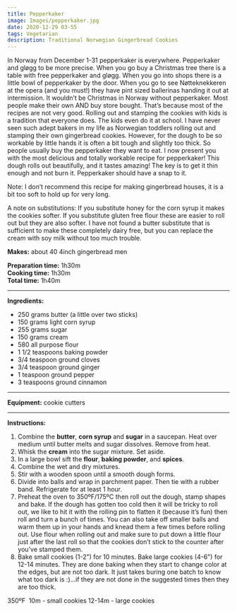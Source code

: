 ```yaml
---
title: Pepperkaker
image: Images/pepperkaker.jpg
date: 2020-12-29 03-55
tags: Vegetarian
description: Traditional Norwegian Gingerbread Cookies
---
```

In Norway from December 1-31 pepperkaker is everywhere. Pepperkaker and gløgg to be more precise. When you go buy a Christmas tree there is a table with free pepperkaker and gløgg. When you go into shops there is a little bowl of pepperkaker by the door. When you go to see Nøtteknekkeren at the opera (and you must!) they have pint sized ballerinas handing it out at intermission. It wouldn’t be Christmas in Norway without pepperkaker. Most people make their own AND buy store bought. That’s because most of the recipes are not very good. Rolling out and stamping the cookies with kids is a tradition that everyone does. The kids even do it at school. I have never seen such adept bakers in my life as Norwegian toddlers rolling out and stamping their own gingerbread cookies. However, for the dough to be so workable by little hands it is often a bit tough and slightly too thick. So people usually buy the pepperkaker they want to eat. I now present you with the most delicious and totally workable recipe for pepperkaker! This dough rolls out beautifully, and it tastes amazing! The key is to get it thin enough and not burn it. Pepperkaker should have a snap to it.

Note: I don’t recommend this recipe for making gingerbread houses, it is a bit too soft to hold up for very long. 

A note on substitutions: If you substitute honey for the corn syrup it makes the cookies softer. If you substitute gluten free flour these are easier to roll out but they are also softer. I have not found a butter substitute that is sufficient to make these completely dairy free, but you can replace the cream with soy milk without too much trouble.


**Makes:** about 40 4inch gingerbread men

**Preparation time:** 1h30m  
**Cooking time:** 1h30m  
**Total time:** 1h40m

---

**Ingredients:**

- 250 grams butter (a little over two sticks)
- 150 grams light corn syrup
- 255 grams sugar
- 150 grams cream
- 580 all purpose flour
- 1 1/2 teaspoons baking powder
- 3/4 teaspoon ground cloves
- 3/4 teaspoon ground ginger
- 1 teaspoon ground pepper
- 3 teaspoons ground cinnamon


---

**Equipment:** cookie cutters

---

**Instructions:**

1. Combine the **butter**, **corn syrup** and **sugar** in a saucepan. Heat over medium until butter melts and sugar dissolves. Remove from heat.
1. Whisk the **cream** into the sugar mixture. Set aside.
1. In a large bowl sift the **flour**, **baking powder**, and **spices**.
1. Combine the wet and dry mixtures.
1. Stir with a wooden spoon until a smooth dough forms. 
1. Divide into balls and wrap in parchment paper. Then tie with a rubber band. Refrigerate for at least 1 hour. 
1. Preheat the oven to 350ºF/175ºC then roll out the dough, stamp shapes and bake. If the dough has gotten too cold then it will be tricky to roll out, we like to hit it with the rolling pin to flatten it (because it’s fun) then roll and turn a bunch of times. You can also take off smaller balls and warm them up in your hands and knead them a few times before rolling out. Use flour when rolling out and make sure to put down a little flour just after the last roll so that the cookies don’t stick to the counter after you’ve stamped them. 
1. Bake small cookies (1-2") for 10 minutes. Bake large cookies (4-6") for 12-14 minutes. They are done baking when they start to change color at the edges, but are not too dark. It just takes buring one batch to know what too dark is :)...if they are not done in the suggested times then they are too thick.


350ºF  10m - small cookies 12-14m - large cookies 
